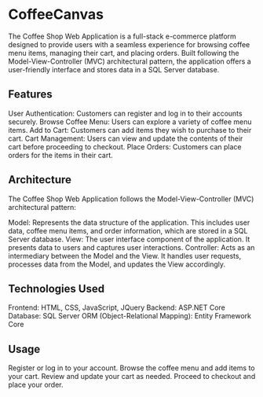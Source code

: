 # CoffeeCanvas

The Coffee Shop Web Application is a full-stack e-commerce platform designed to provide users with a seamless experience for browsing coffee menu items, managing their cart, and placing orders. Built following the Model-View-Controller (MVC) architectural pattern, the application offers a user-friendly interface and stores data in a SQL Server database.

## Features
User Authentication: Customers can register and log in to their accounts securely.
Browse Coffee Menu: Users can explore a variety of coffee menu items.
Add to Cart: Customers can add items they wish to purchase to their cart.
Cart Management: Users can view and update the contents of their cart before proceeding to checkout.
Place Orders: Customers can place orders for the items in their cart.

## Architecture
The Coffee Shop Web Application follows the Model-View-Controller (MVC) architectural pattern:

Model: Represents the data structure of the application. This includes user data, coffee menu items, and order information, which are stored in a SQL Server database.
View: The user interface component of the application. It presents data to users and captures user interactions.
Controller: Acts as an intermediary between the Model and the View. It handles user requests, processes data from the Model, and updates the View accordingly.

## Technologies Used
Frontend: HTML, CSS, JavaScript, JQuery
Backend: ASP.NET Core
Database: SQL Server
ORM (Object-Relational Mapping): Entity Framework Core

## Usage
Register or log in to your account.
Browse the coffee menu and add items to your cart.
Review and update your cart as needed.
Proceed to checkout and place your order.
